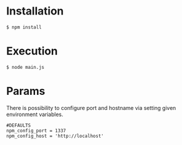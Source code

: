 # Installation
    $ npm install

# Execution
    $ node main.js
    
# Params

There is possibility to configure port and hostname via setting given environment variables.
```
#DEFAULTS
npm_config_port = 1337 
npm_config_host = 'http://localhost'
```
